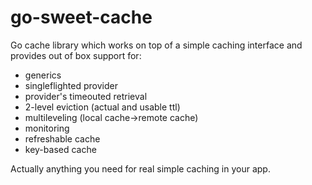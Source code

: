 # go-sweet-cache
Go cache library which works on top of a simple caching interface and provides out of box support for:
- generics
- singleflighted provider
- provider's timeouted retrieval
- 2-level eviction (actual and usable ttl)
- multileveling (local cache->remote cache)
- monitoring
- refreshable cache
- key-based cache

Actually anything you need for real simple caching in your app.
